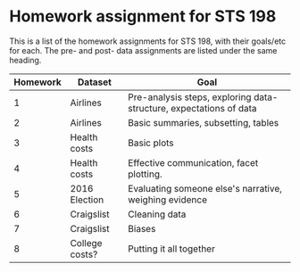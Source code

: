 # Homework assignment for STS 198

This is a list of the homework assignments for STS 198, with their
goals/etc for each. The pre- and post- data assignments are listed
under the same heading.

Homework | Dataset | Goal
--- | --- | --- 
1 | Airlines | Pre-analysis steps, exploring data-structure, expectations of data
2 | Airlines | Basic summaries, subsetting, tables
3 | Health costs | Basic plots
4 | Health costs | Effective communication, facet plotting.
5 | 2016 Election | Evaluating someone else's narrative, weighing evidence
6 | Craigslist | Cleaning data 
7 | Craigslist | Biases
8 | College costs? | Putting it all together

